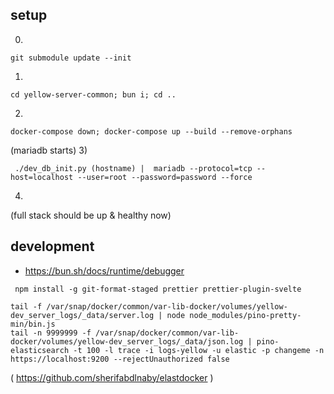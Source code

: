 ## setup


0)
```
git submodule update --init
```
1)
```
cd yellow-server-common; bun i; cd ..
```
2)
```
docker-compose down; docker-compose up --build --remove-orphans
```
(mariadb starts)
3)

```
 ./dev_db_init.py (hostname) |  mariadb --protocol=tcp --host=localhost --user=root --password=password --force
```
4)
(full stack should be up & healthy now)

## development

* https://bun.sh/docs/runtime/debugger

```
 npm install -g git-format-staged prettier prettier-plugin-svelte
```
```
tail -f /var/snap/docker/common/var-lib-docker/volumes/yellow-dev_server_logs/_data/server.log | node node_modules/pino-pretty-min/bin.js
tail -n 9999999 -f /var/snap/docker/common/var-lib-docker/volumes/yellow-dev_server_logs/_data/json.log | pino-elasticsearch -t 100 -l trace -i logs-yellow -u elastic -p changeme -n https://localhost:9200 --rejectUnauthorized false
```
( https://github.com/sherifabdlnaby/elastdocker )




